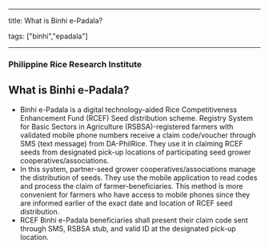 
---

title: What is Binhi e-Padala?

tags: ["binhi","epadala"]

---

### Philippine Rice Research Institute

## What is Binhi e-Padala?


 - Binhi e-Padala is a digital technology-aided Rice Competitiveness Enhancement Fund (RCEF) Seed distribution scheme. Registry System for Basic Sectors in Agriculture (RSBSA)-registered farmers with validated mobile phone numbers receive a claim code/voucher through SMS (text message) from DA-PhilRice.  They use it in claiming RCEF seeds from designated pick-up locations of participating seed grower cooperatives/associations.
 - In this system, partner-seed grower cooperatives/associations manage the distribution of seeds.  They use the mobile application to read codes and process the claim of farmer-beneficiaries.  This method is more convenient for farmers who have access to mobile phones since they are informed earlier of the exact date and location of RCEF seed distribution.
 - RCEF Binhi e-Padala beneficiaries shall present their claim code sent through SMS, RSBSA stub, and valid ID at the designated pick-up location.
